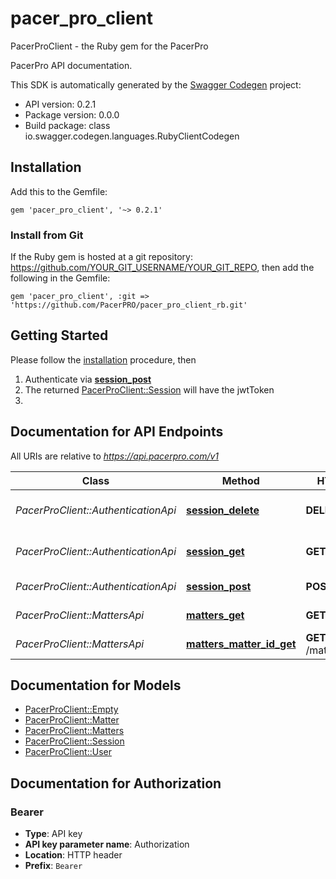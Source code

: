 # pacer_pro_client

PacerProClient - the Ruby gem for the PacerPro

PacerPro API documentation.

This SDK is automatically generated by the [Swagger Codegen](https://github.com/swagger-api/swagger-codegen) project:

- API version: 0.2.1
- Package version: 0.0.0
- Build package: class io.swagger.codegen.languages.RubyClientCodegen

## Installation

Add this to the Gemfile:

    gem 'pacer_pro_client', '~> 0.2.1'

### Install from Git

If the Ruby gem is hosted at a git repository: https://github.com/YOUR_GIT_USERNAME/YOUR_GIT_REPO, then add the following in the Gemfile:

    gem 'pacer_pro_client', :git => 'https://github.com/PacerPRO/pacer_pro_client_rb.git'

## Getting Started

Please follow the [installation](#installation) procedure, then 

1. Authenticate via [**session_post**](docs/AuthenticationApi.md#session_post)
2. The returned [PacerProClient::Session](docs/Session.md) will have the jwtToken
3. 

## Documentation for API Endpoints

All URIs are relative to *https://api.pacerpro.com/v1*

Class | Method | HTTP request | Description
------------ | ------------- | ------------- | -------------
*PacerProClient::AuthenticationApi* | [**session_delete**](docs/AuthenticationApi.md#session_delete) | **DELETE** /session | Revoke all JWT tokens (logout).
*PacerProClient::AuthenticationApi* | [**session_get**](docs/AuthenticationApi.md#session_get) | **GET** /session | Refresh authentication token
*PacerProClient::AuthenticationApi* | [**session_post**](docs/AuthenticationApi.md#session_post) | **POST** /session | Initial authentication.
*PacerProClient::MattersApi* | [**matters_get**](docs/MattersApi.md#matters_get) | **GET** /matters | A collection of matters.
*PacerProClient::MattersApi* | [**matters_matter_id_get**](docs/MattersApi.md#matters_matter_id_get) | **GET** /matters/{matterId} | A single matter.


## Documentation for Models

 - [PacerProClient::Empty](docs/Empty.md)
 - [PacerProClient::Matter](docs/Matter.md)
 - [PacerProClient::Matters](docs/Matters.md)
 - [PacerProClient::Session](docs/Session.md)
 - [PacerProClient::User](docs/User.md)


## Documentation for Authorization


### Bearer

- **Type**: API key
- **API key parameter name**: Authorization
- **Location**: HTTP header
- **Prefix**: `Bearer`

